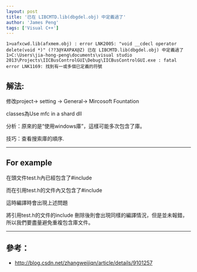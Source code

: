 ```yaml
---
layout: post
title: '已在 LIBCMTD.lib(dbgdel.obj) 中定義過了'
author: 'James Peng'
tags: ['Visual C++']
---
```


~~~text
1>uafxcwd.lib(afxmem.obj) : error LNK2005: "void __cdecl operator delete(void *)" (??3@YAXPAX@Z) 已在 LIBCMTD.lib(dbgdel.obj) 中定義過了
1>C:\Users\jia-hong-peng\documents\visual studio 2013\Projects\IICBusControlGUI\Debug\IICBusControlGUI.exe : fatal error LNK1169: 找到有一或多個已定義的符號
~~~


## 解法: ##

修改project-> setting -> General-> Mircosoft Fountation

classes為Use mfc in a shard dll

分析：原來的是“使用windows庫”，這樣可能多次包含了庫。

技巧：查看搜索庫的順序.


----------


## For example ##

在頭文件test.h內已經包含了#include <iostream>

而在引用test.h的文件內又包含了#include <iostream>

這時編譯時會出現上述問題

將引用test.h的文件的include <iostream>刪除後則會出現同樣的編譯情況，但是並未報錯，所以我們要盡量避免重複包含庫文件。



----------

## 參考： ##

- http://blog.csdn.net/zhangweijiqn/article/details/9101257

